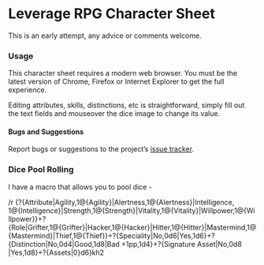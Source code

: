 # Leverage RPG Character Sheet

This is an early attempt, any advice or comments welcome.

### Usage

This character sheet requires a modern web browser. You must be the latest
version of Chrome, Firefox or Internet Explorer to get the full experience.

Editing attributes, skills, distinctions, etc is straightforward, simply fill
out the text fields and mouseover the dice image to change its value.

#### Bugs and Suggestions

Report bugs or suggestions to the project’s [issue
tracker](https://github.com/tapiochre/roll20-character-sheets/issues).

### Dice Pool Rolling

I have a macro that allows you to pool dice - 

/r {?{Attribute|Agility,1@{Agility}|Alertness,1@{Alertness}|Intelligence, 1@{Intelligence}|Strength,1@{Strength}|Vitality,1@{Vitality}|Willpower,1@{Willpower}}+?{Role|Grifter,1@{Grifter}|Hacker,1@{Hacker}|Hitter,1@{Hitter}|Mastermind,1@{Mastermind}|Thief,1@{Thief}}+?{Speciality|No,0d6|Yes,1d6}+?{Distinction|No,0d4|Good,1d8|Bad +1pp,1d4}+?{Signature Asset|No,0d8 |Yes,1d8}+?{Assets|0}d6}kh2

